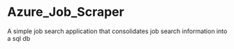 # Azure_Job_Scraper
A simple job search application that consolidates job search information into a sql db
